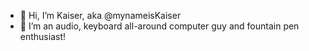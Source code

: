 - 👋 Hi, I’m Kaiser, aka @mynameisKaiser
- 👀 I’m an audio, keyboard all-around computer guy and fountain pen enthusiast!
